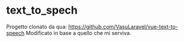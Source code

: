 # text_to_spech

Progetto clonato da qua: https://github.com/VasuLaravel/vue-text-to-speech
Modificato in base a quello che mi serviva.
